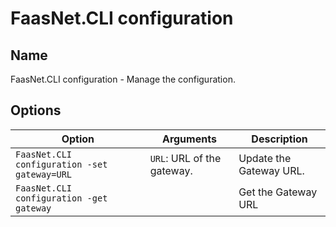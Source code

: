 # FaasNet.CLI configuration

## Name

FaasNet.CLI configuration - Manage the configuration.

## Options

| Option                                       | Arguments                  | Description             |
| -------------------------------------------- | -------------------------- | ----------------------- |
| `FaasNet.CLI configuration -set gateway=URL` | `URL`: URL of the gateway. | Update the Gateway URL. |
| `FaasNet.CLI configuration -get gateway`     |                            | Get the Gateway URL     |